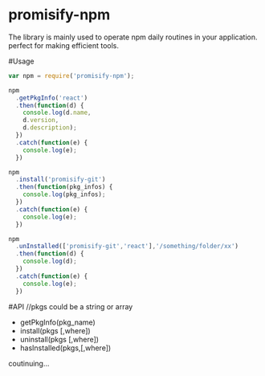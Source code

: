 # promisify-npm
The library is mainly used to operate npm daily routines in your application.  perfect for making efficient tools.

#Usage
```javascript
var npm = require('promisify-npm');

npm
  .getPkgInfo('react')
  .then(function(d) {
    console.log(d.name,
    d.version,
    d.description);
  })
  .catch(function(e) {
    console.log(e);
  })

npm
  .install('promisify-git')
  .then(function(pkg_infos) {
    console.log(pkg_infos);
  })
  .catch(function(e) {
    console.log(e);
  })

npm
  .unInstalled(['promisify-git','react'],'/something/folder/xx')
  .then(function(d) {
    console.log(d);
  })
  .catch(function(e) {
    console.log(e);
  })
```

#API
//pkgs could be a string or array

* getPkgInfo(pkg_name)
* install(pkgs [,where])
* uninstall(pkgs [,where])
* hasInstalled(pkgs,[,where])


coutinuing...
